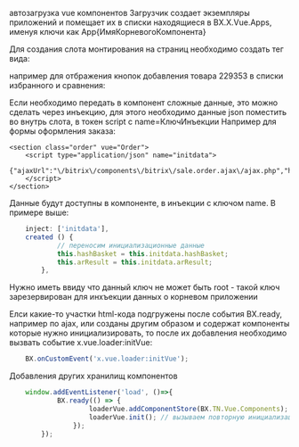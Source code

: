 автозагрузка vue компонентов
Загрузчик создает экземпляры приложений и помещает их в списки находящиеся в BX.X.Vue.Apps,
именуя ключи как App{ИмяКорневогоКомпонента}

Для создания слота монтирования на страниц необходимо создать тег вида:
<div vue="ИмяКорневогоКомпонента" data-имяПропса="значениеПропса"></div>
например для отбражения кнопок добавления товара 229353 в списки избранного и сравнения:
<div vue="ListsButton" data-list="compare,favorites" data-productid="229353"></div>

Если необходимо передать в компонент сложные данные, это можно сделать через инъекцию,
для этого необходимо данные json поместить во внутрь слота, в токен script c name=КлючИнъекции
Например для формы оформления заказа:

    <section class="order" vue="Order">
        <script type="application/json" name="initdata">
            {"ajaxUrl":"\/bitrix\/components\/bitrix\/sale.order.ajax\/ajax.php","hashBasket":"fda088cce0595233895f37519d3d68c5"}
        </script>
    </section>


Данные будут доступны в компоненте, в инъекции с ключом name.
В примере выше:
```js
    inject: ['initdata'],
    created () {
            // переносим инициализационные данные
            this.hashBasket = this.initdata.hashBasket;
            this.arResult = this.initdata.arResult;
        },
```

Нужно иметь ввиду что данный ключ не может быть root - такой ключ зарезервирован для инхъекции данных о корневом приложении

Елси какие-то участки html-кода подгружены после события BX.ready, например по ajax,
или созданы другим образом и содержат компоненты которые нужно инициализировать,
то после их добавления необходимо вызвать событие x.vue.loader:initVue:
```js
    BX.onCustomEvent('x.vue.loader:initVue');
```

Добавления других хранилищ компонентов
```js
    window.addEventListener('load', ()=>{
            BX.ready(() => {
                    loaderVue.addComponentStore(BX.TN.Vue.Components); // добавляем новое пространство с компонентами
                    loaderVue.init(); // вызываем повторную инициализацию
                });
        });
```